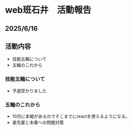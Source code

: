 # web班石井　活動報告
## 2025/6/16
## 活動内容
- 技能五輪について
- 五輪のこれから
### 技能五輪について
- 予選受かりました
### 五輪のこれから
- 10月に本戦があるのでそこまでにreactを使えるようになる。
- 豪先輩と本番への問題対策
